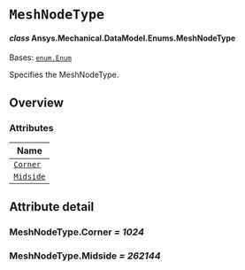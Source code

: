 # `MeshNodeType`

<a id="ansys.mechanical.stubs.v242.Ansys.Mechanical.DataModel.Enums.MeshNodeType"></a>

#### *class* Ansys.Mechanical.DataModel.Enums.MeshNodeType

Bases: [`enum.Enum`](https://docs.python.org/3/library/enum.html#enum.Enum)

Specifies the MeshNodeType.

<!-- !! processed by numpydoc !! -->

<a id="overview"></a>

## Overview

### Attributes

| Name |
| ------------------------------------ |
| [`Corner`](#MeshNodeType.Corner) |
| [`Midside`](#MeshNodeType.Midside) |

<a id="attribute-detail"></a>

## Attribute detail

<a id="MeshNodeType.Corner"></a>

### MeshNodeType.Corner *= 1024*

<a id="MeshNodeType.Midside"></a>

### MeshNodeType.Midside *= 262144*


